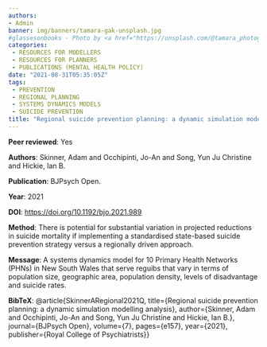 ```yaml
---
authors:
- Admin
banner: img/banners/tamara-gak-unsplash.jpg
#glassesonbooks - Photo by <a href="https://unsplash.com/@tamara_photography?utm_source=unsplash&utm_medium=referral&utm_content=creditCopyText">Tamara Gak</a> on <a href="https://unsplash.com/s/photos/publication?utm_source=unsplash&utm_mediu
categories:
 - RESOURCES FOR MODELLERS
 - RESOURCES FOR PLANNERS
 - PUBLICATIONS (MENTAL HEALTH POLICY)
date: "2021-08-31T05:35:05Z"
tags:
 - PREVENTION
 - REGIONAL PLANNING
 - SYSTEMS DYNAMICS MODELS
 - SUICIDE PREVENTION
title: "Regional suicide prevention planning: a dynamic simulation modelling analysis"
---
```


**Peer reviewed**: Yes

**Authors**: Skinner, Adam and Occhipinti, Jo-An and Song, Yun Ju Christine and Hickie, Ian B.

**Publication**: BJPsych Open.

**Year**: 2021 

**DOI**: https://doi.org/10.1192/bjo.2021.989

**Method**: There is potential for substantial variation in projected reductions in suicide mortality if implementing a standardised state-based suicide prevention strategy versus a regionally driven approach.

**Message**: A systems dynamics model for 10 Primary Health Networks (PHNs) in New South Wales that serve reguibs that vary in terms of population size, geographic area, population density, levels of disadvantage and suicide rates.

**BibTeX**: @article{SkinnerARegional2021Q, title={Regional suicide prevention planning: a dynamic simulation modelling analysis}, author={Skinner, Adam and Occhipinti, Jo-An and Song, Yun Ju Christine and Hickie, Ian B.}, journal={BJPsych Open}, volume={7}, pages={e157}, year={2021}, publisher={Royal College of Psychiatrists}}
